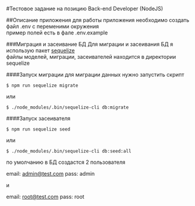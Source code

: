 #Тестовое задание на позицию Back-end Developer (NodeJS)

##Описание приложения
для работы приложения необходимо создать файл .env с переменими окружения  
пример полей есть в фале .env.example 

###Миграция и засеивание БД
Для миграции и засеивания БД я использую пакет [sequelize](https://www.npmjs.com/package/sequelize)  
файлы моделей, миграции, засеивателей находится в директории sequelize

####Запуск миграции
для миграции данных нужно запустить скрипт 
```shell script
$ npm run sequelize migrate
```  
или

```shell script
$ ./node_modules/.bin/sequelize-cli db:migrate
```

####Запуск засеивателя
```shell script
$ npm run sequelize seed
```
или
```shell script
$ ./node_modules/.bin/sequelize-cli db:seed:all
```

по умолчанию в БД создастся 2 пользователя

email: admin@test.com
pass: admin

и 

email: root@test.com
pass: root
